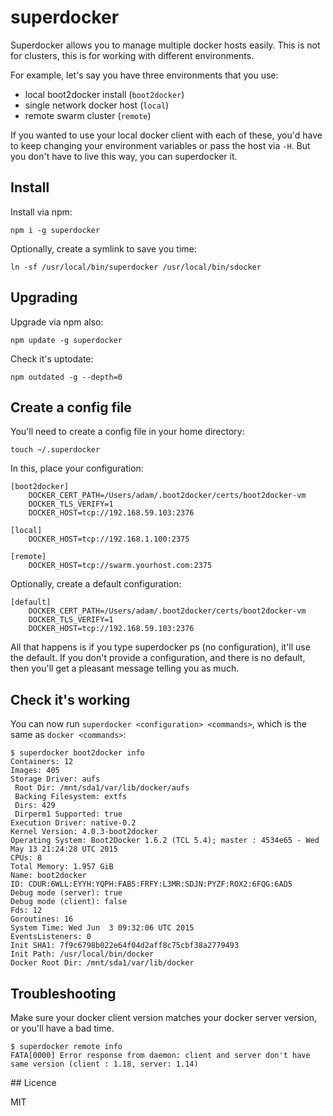 # superdocker

Superdocker allows you to manage multiple docker hosts easily. This is not for clusters, this is for working with different environments.

For example, let's say you have three environments that you use:  
- local boot2docker install (`boot2docker`)
- single network docker host (`local`)
- remote swarm cluster (`remote`)

If you wanted to use your local docker client with each of these, you'd have to keep changing your environment variables or pass the host via `-H`. But you don't have to live this way, you can superdocker it.

## Install

Install via npm:

    npm i -g superdocker

Optionally, create a symlink to save you time:

    ln -sf /usr/local/bin/superdocker /usr/local/bin/sdocker

## Upgrading

Upgrade via npm also:

    npm update -g superdocker

Check it's uptodate:

    npm outdated -g --depth=0

## Create a config file

You'll need to create a config file in your home directory:

    touch ~/.superdocker

In this, place your configuration:

    [boot2docker]
        DOCKER_CERT_PATH=/Users/adam/.boot2docker/certs/boot2docker-vm
        DOCKER_TLS_VERIFY=1
        DOCKER_HOST=tcp://192.168.59.103:2376

    [local]
        DOCKER_HOST=tcp://192.168.1.100:2375

    [remote]
        DOCKER_HOST=tcp://swarm.yourhost.com:2375

Optionally, create a default configuration:

    [default]
        DOCKER_CERT_PATH=/Users/adam/.boot2docker/certs/boot2docker-vm
        DOCKER_TLS_VERIFY=1
        DOCKER_HOST=tcp://192.168.59.103:2376

All that happens is if you type superdocker ps (no configuration), it'll use the default. If you don't provide a configuration, and there is no default, then you'll get a pleasant message telling you as much.

## Check it's working

You can now run `superdocker <configuration> <commands>`, which is the same as `docker <commands>`:

    $ superdocker boot2docker info
    Containers: 12
    Images: 405
    Storage Driver: aufs
     Root Dir: /mnt/sda1/var/lib/docker/aufs
     Backing Filesystem: extfs
     Dirs: 429
     Dirperm1 Supported: true
    Execution Driver: native-0.2
    Kernel Version: 4.0.3-boot2docker
    Operating System: Boot2Docker 1.6.2 (TCL 5.4); master : 4534e65 - Wed May 13 21:24:28 UTC 2015
    CPUs: 8
    Total Memory: 1.957 GiB
    Name: boot2docker
    ID: CDUR:6WLL:EYYH:YQPH:FAB5:FRFY:L3MR:SDJN:PYZF:ROX2:6FQG:6AD5
    Debug mode (server): true
    Debug mode (client): false
    Fds: 12
    Goroutines: 16
    System Time: Wed Jun  3 09:32:06 UTC 2015
    EventsListeners: 0
    Init SHA1: 7f9c6798b022e64f04d2aff8c75cbf38a2779493
    Init Path: /usr/local/bin/docker
    Docker Root Dir: /mnt/sda1/var/lib/docker

## Troubleshooting

Make sure your docker client version matches your docker server version, or you'll have a bad time.

    $ superdocker remote info
    FATA[0000] Error response from daemon: client and server don't have same version (client : 1.18, server: 1.14)

## Licence

MIT
